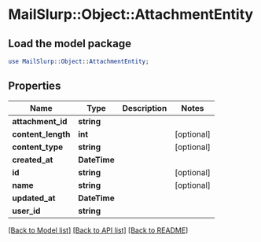 # MailSlurp::Object::AttachmentEntity

## Load the model package
```perl
use MailSlurp::Object::AttachmentEntity;
```

## Properties
Name | Type | Description | Notes
------------ | ------------- | ------------- | -------------
**attachment_id** | **string** |  | 
**content_length** | **int** |  | [optional] 
**content_type** | **string** |  | [optional] 
**created_at** | **DateTime** |  | 
**id** | **string** |  | [optional] 
**name** | **string** |  | [optional] 
**updated_at** | **DateTime** |  | 
**user_id** | **string** |  | 

[[Back to Model list]](../README#documentation-for-models) [[Back to API list]](../README#documentation-for-api-endpoints) [[Back to README]](../README)


